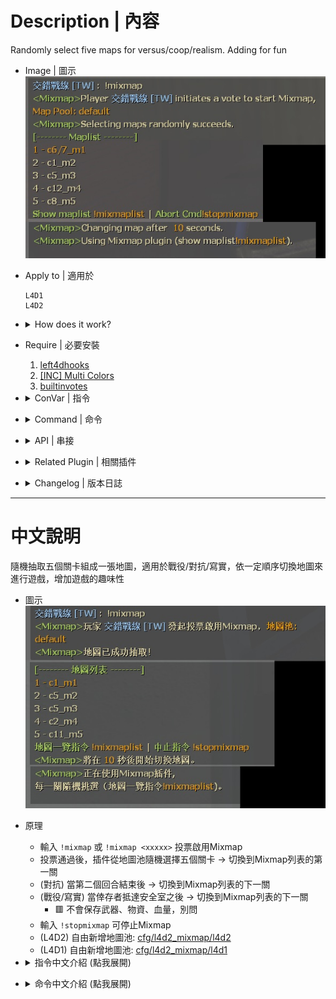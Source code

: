 # Description | 內容
Randomly select five maps for versus/coop/realism. Adding for fun

* Image | 圖示
	<br/>![l4d2_mixmap_1](image/l4d2_mixmap_1.jpg)

* Apply to | 適用於
	```
	L4D1
	L4D2
	```

* <details><summary>How does it work?</summary>

	* Type ```!mixmap``` or ```!mixmap <xxxxx>``` to vote to start a mixmap
	* After vote passed, the plugin will randomly select five maps from map pool -> switch to first mix map.
	* (Versus) After second round ends, switch to next mix map
	* (Coop/Realism) After survivors have made it to end safe room, switch to next mix map
		* 🟥 The weapons, items and health will not be saved to next mix map in Coop/Realism mode, don't ask.
	* To stop mix map, type ```!stopmixmap```
	* If L4D2, Add mix map pool you want in [cfg/l4d2_mixmap/l4d2](cfg/l4d2_mixmap/l4d2)
	* If L4D1, Add mix map pool you want in [cfg/l4d2_mixmap/l4d1](cfg/l4d2_mixmap/l4d1)
</details>

* Require | 必要安裝
	1. [left4dhooks](https://forums.alliedmods.net/showthread.php?t=321696)
	2. [[INC] Multi Colors](https://github.com/fbef0102/L4D1_2-Plugins/releases/tag/Multi-Colors)
	3. [builtinvotes](https://github.com/fbef0102/Game-Private_Plugin/releases/tag/builtinvotes)

* <details><summary>ConVar | 指令</summary>

	* cfg/sourcemod/l4d2_mixmap.cfg
		```php
		// If 1, show what the next map will be
		l4d2mm_nextmap_print "1"

		// Determine how many maps of one campaign can be selected; 0 = no limits;
		l4d2mm_max_maps_num "2"

		// If 1, auto force start mixmap in the end of finale in coop/realism mode (When mixmap is alreaedy on)
		l4d2mm_finale_end_coop "0"

		// If 1, auto force start mixmap in the end of finale in versus mode (When mixmap is alreaedy on)
		l4d2mm_finale_end_verus "0"
		```
</details>

* <details><summary>Command | 命令</summary>

	* **Vote to start a mixmap**
		```php
		// load 'default' maps pool
		// If l4d2, execute cfg/l4d2_mixmap/l4d2/default.cfg
		// If l4d1, execute cfg/l4d2_mixmap/l4d1/default.cfg
		sm_mixmap

		// load 'xxxx' maps pool
		// If l4d2, execute cfg/l4d2_mixmap/l4d2/xxxx.cfg
		// If l4d1, execute cfg/l4d2_mixmap/l4d1/xxxx.cfg
		sm_mixmap <xxxx>
		```

	* **Vote to Stop a mixmap**
		```php
		sm_stopmixmap
		```

	* **Show the mix map list**
		```php
		sm_mixmaplist
		```

	* **Start mixmap with specified maps (Adm required: ADMFLAG_ROOT)**
		```php
		// map_name1 is map 1
		// map_name2 is map 2
		// map_name3 is map 3
		// ... etc
		sm_manualmixmap <map_name1> <map_name2> <map_name3>......
		```

	* **Force start mixmap (Adm required: ADMFLAG_ROOT)**
		```php
		// load 'default' maps pool
		// If l4d2, execute cfg/l4d2_mixmap/l4d2/default.cfg
		// If l4d1, execute cfg/l4d2_mixmap/l4d1/default.cfg
		sm_fmixmap

		// load 'xxxx' maps pool
		// If l4d2, execute cfg/l4d2_mixmap/l4d2/xxxx.cfg
		// If l4d1, execute cfg/l4d2_mixmap/l4d1/xxxx.cfg
		sm_fmixmap <xxxx>
		```

	* **Force stop a mixmap (Adm required: ADMFLAG_ROOT)**
		```php
		sm_fstopmixmap
		```

	* **(Server Console) Add a chatper and tag**
		```php
		sm_addmap <map_name> <tag>
		```

	* **(Server Console) Define <tag> map order, number starting from 0**
		```php
		sm_tagrank <tag> <number>
		```
</details>

* <details><summary>API | 串接</summary>

	* [l4d2_mixmap.inc](addons\sourcemod\scripting\include\l4d2_mixmap.inc)
		```php
		library name: l4d2_mixmap
		```
</details>

* <details><summary>Related Plugin | 相關插件</summary>

	1. [readyup](https://github.com/fbef0102/Game-Private_Plugin/tree/main/L4D_%E6%8F%92%E4%BB%B6/Server_%E4%BC%BA%E6%9C%8D%E5%99%A8/readyup): Ready-up plugin
		> 所有玩家準備才能開始遊戲的插件
	2. [l4d2_fix_changelevel](https://github.com/Target5150/MoYu_Server_Stupid_Plugins/tree/master/The%20Last%20Stand/l4d2_fix_changelevel): Fix issues due to forced changelevel.
		> 修復手動更換地圖會遇到的問題
	3. [l4d2_transition_info_fix](https://github.com/fbef0102/L4D1_2-Plugins/tree/master/l4d2_transition_info_fix): Fix issues after map transitioned, transition info is still retaining when changed new map by other ways.
		> 修復中途換地圖的時候(譬如使用Changelevel指令)，會遺留上次的過關保存設定，導致滅團後倖存者被傳送到安全室之外或死亡
	4. [l4d2_ty_saveweapons](https://github.com/fbef0102/L4D1_2-Plugins/tree/master/l4d2_ty_saveweapons): L4D2 coop save weapon when map transition if more than 4 players
		* 當伺服器有5+以上玩家遊玩戰役、寫實時，保存他們過關時的血量以及攜帶的武器、物資
	5. [l4d2_map_transitions](https://github.com/SirPlease/L4D2-Competitive-Rework/blob/master/addons/sourcemod/scripting/l4d2_map_transitions.sp): Define map transitions to combine campaigns
		* ZoneMode藥抗服可裝，組合地圖用
</details>

* <details><summary>Changelog | 版本日誌</summary>

	* v1.0h (2024-12-25)
		* Fixed warnings in sm1.11 or above
		* Improve code
		* Prevent server console spam error: Most gross danger! Cannot find Landmark named xxxxx! in versus
		* Support L4D1
		* Support Coop/Realism mode
		* Update translation
		* Add API and include file
		* Fixed huge memory leak

	* Original
		* [By honghl5](https://gitee.com/honghl5/open-source-plug-in/tree/main/l4d2_mixmap)
</details>

- - - -
# 中文說明
隨機抽取五個關卡組成一張地圖，適用於戰役/對抗/寫實，依一定順序切換地圖來進行遊戲，增加遊戲的趣味性

* 圖示
	<br/>![zho/l4d2_mixmap_1](image/zho/l4d2_mixmap_1.jpg)

* 原理
	* 輸入 ```!mixmap``` 或 ```!mixmap <xxxxx>``` 投票啟用Mixmap
	* 投票通過後，插件從地圖池隨機選擇五個關卡 -> 切換到Mixmap列表的第一關
	* (對抗) 當第二個回合結束後 -> 切換到Mixmap列表的下一關
	* (戰役/寫實) 當倖存者抵達安全室之後 -> 切換到Mixmap列表的下一關
		* 🟥 不會保存武器、物資、血量，別問
	* 輸入 ```!stopmixmap``` 可停止Mixmap
	* (L4D2) 自由新增地圖池: [cfg/l4d2_mixmap/l4d2](cfg/l4d2_mixmap/l4d2)
	* (L4D1) 自由新增地圖池: [cfg/l4d2_mixmap/l4d1](cfg/l4d2_mixmap/l4d1)

* <details><summary>指令中文介紹 (點我展開)</summary>

	* cfg/sourcemod/l4d2_mixmap.cfg
		```php
		// 為1時，顯示剩餘的關卡名稱
		l4d2mm_nextmap_print "1"

		// 同一張地圖最多能被抽取幾次？; 0 = 無限制;
		l4d2mm_max_maps_num "2"

		// (戰役/寫實) 為1時，最後一關上救援之後自動選擇下一個Mixmap列表 (當Mix map開啟的時候)
		l4d2mm_finale_end_coop "0"

		// (對抗) 為1時，最後一關的第二回合結束之後自動選擇下一個Mixmap列表 (當Mix map開啟的時候)
		l4d2mm_finale_end_verus "0"
		```
</details>

* <details><summary>命令中文介紹 (點我展開)</summary>

	* **投票啟用Mixmap**
		```php
		// 載入 'default' 地圖池
		// (l4d2) cfg/l4d2_mixmap/l4d2/default.cfg
		// (l4d1) cfg/l4d2_mixmap/l4d1/default.cfg
		sm_mixmap

		// 載入 'xxxx' 地圖池
		// (l4d2) cfg/l4d2_mixmap/l4d2/xxxx.cfg
		// (l4d1) cfg/l4d2_mixmap/l4d1/xxxx.cfg
		sm_mixmap <xxxx>
		```

	* **投票停止Mixmap**
		```php
		sm_stopmixmap
		```

	* **顯示Mixmap地圖池一覽**
		```php
		sm_mixmaplist
		```

	* **管理員自己輸入地圖池 (權限: ADMFLAG_ROOT)**
		```php
		// 地圖名1 為關卡1
		// 地圖名2 為關卡2
		// 地圖名3 為關卡3
		// ... 依此類推
		sm_manualmixmap <地圖名1> <地圖名2> <地圖名3>......
		```

	* **管理員強制載入Mixmap地圖池 (權限: ADMFLAG_ROOT)**
		```php
		// 載入 'default' 地圖池
		// (l4d2) cfg/l4d2_mixmap/l4d2/default.cfg
		// (l4d1) cfg/l4d2_mixmap/l4d1/default.cfg
		sm_fmixmap

		// 載入 'xxxx' 地圖池
		// (l4d2) cfg/l4d2_mixmap/l4d2/xxxx.cfg
		// (l4d1) cfg/l4d2_mixmap/l4d1/xxxx.cfg
		sm_fmixmap <xxxx>
		```

	* **管理員強制停止Mixmap (權限: ADMFLAG_ROOT)**
		```php
		sm_fstopmixmap
		```

	* **(伺服器後台專用) 新增關卡名稱與標記**
		```php
		sm_addmap <地圖名> <標記>
		```

	* **(伺服器後台專用) 決定標記的地圖順序, 數字從0開始**
		```php
		sm_tagrank <標記> <數字>
		```
</details>


